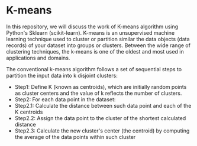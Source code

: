 # K-means
In this repository, we will discuss the work of K-means algorithm using Python's Sklearn (scikit-learn). K-means is an unsupervised machine learning technique used to cluster or partition similar the data objects (data records) of your dataset into groups or clusters. Between the wide range of clustering techniques, the k-means is one of the oldest and most used in applications and domains.

The conventional k-means algorithm follows a set of sequential steps to partition the input data into k disjoint clusters:

- Step1: Define K (known as centroids), which are initially random points as cluster centers and the value of k reflects the number of clusters.
- Step2: For each data point in the dataset:
- Step2.1: Calculate the distance between such data point and each of the K centroids
- Step2.2: Assign the data point to the cluster of the shortest calculated distance
- Step2.3: Calculate the new cluster's center (the centroid) by computing the average of the data points within such cluster





